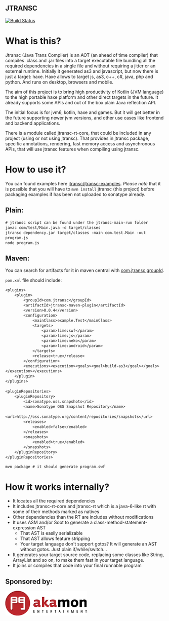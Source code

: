 JTRANSC
-------

[![Build Status](https://secure.travis-ci.org/jtransc/jtransc.svg)](http://travis-ci.org/#!/jtransc/jtransc)

# What is this?

Jtransc (Java Trans Compiler) is an AOT (an ahead of time compiler) that compiles .class and .jar files
into a target executable file bundling all the required dependencies in a single file and without requiring
a jitter or an external runtime.
Initially it generated as3 and javascript, but now there is just a target: haxe.
Haxe allows to target js, as3, c++, c#, java, php and python. And runs on desktop, browsers and mobile.

The aim of this project is to bring high productivity of Kotlin (JVM language)
to the high portable haxe platform and other direct targets in the future.
It already supports some APIs and out of the box plain Java reflection API.

The initial focus is for jvm6, kotlin, haxe and games.
But it will get better in the future supporting newer jvm versions,
and other use cases like frontend and backend applications.

There is a module called jtransc-rt-core, that could be included in any project (using or not using jtransc).
That provides in jtransc package, specific annotations, rendering, fast memory access and asynchronous APIs,
that will use jtransc features when compiling using jtransc.

# How to use it?

You can found examples here [jtransc/jtransc-examples](https://github.com/jtransc/jtransc-examples).
*Please note* that it is possible that you will have to `mvn install` jtransc (this project) before
packaging examples if has been not uploaded to sonatype already.

## Plain:
```
# jtransc script can be found under the jtransc-main-run folder
javac com/test/Main.java -d target/classes
jtransc dependency.jar target/classes -main com.test.Main -out program.js
node program.js
```

## Maven:

You can search for artifacts for it in maven central with [com.jtransc groupId](http://search.maven.org/#search%7Cga%7C1%7Cg%3Acom.jtransc).

`pom.xml` file should include:

```
<plugins>
    <plugin>
        <groupId>com.jtransc</groupId>
        <artifactId>jtransc-maven-plugin</artifactId>
        <version>0.0.4</version>
        <configuration>
			<mainClass>example.Test</mainClass>
			<targets>
				<param>lime:swf</param>
				<param>lime:js</param>
				<param>lime:neko</param>
				<param>lime:android</param>
			</targets>
			<release>true</release>
        </configuration>
        <executions><execution><goals><goal>build-as3</goal></goals></execution></executions>
    </plugin>
</plugins>

<pluginRepositories>
    <pluginRepository>
        <id>sonatype.oss.snapshots</id>
        <name>Sonatype OSS Snapshot Repository</name>
        <url>http://oss.sonatype.org/content/repositories/snapshots</url>
        <releases>
            <enabled>false</enabled>
        </releases>
        <snapshots>
            <enabled>true</enabled>
        </snapshots>
    </pluginRepository>
</pluginRepositories>

```

```
mvn package # it should generate program.swf
```

# How it works internally?

* It locates all the required dependencies
* It includes jtransc-rt-core and jtransc-rt which is a java-6-like rt with some of their methods marked as natives
* Other dependencies than the RT are includes without modifications
* It uses ASM and/or Soot to generate a class-method-statement-expression AST
    * That AST is easily serializable
    * That AST allows feature stripping
    * Your target language don't support gotos? It will generate an AST without gotos. Just plain if/while/switch...
* It generates your target source code, replacing some classes like String, ArrayList and so on, to make them fast in your target language.
* It joins or compiles that code into your final runnable program

## Sponsored by:

![Akamon Entertainment](extra/akamon.png)
